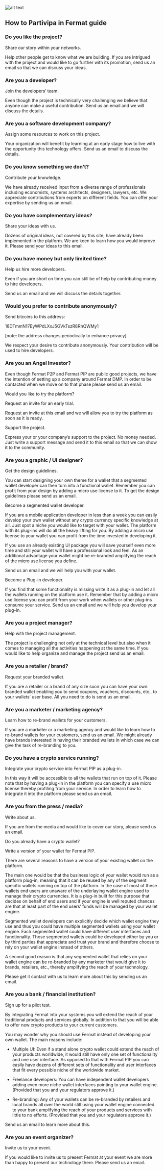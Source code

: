 ![alt text](https://github.com/bitDubai/fermat-graphic-design/blob/master/3D%20Design/3DLogotypes/FermatLogotype3D/Fermat_Logo_3D_Readme_header.jpg "Fermat Logo")


## How to Partivipa in Fermat guide

### Do you like the project?

Share our story within your networks.

Help other people get to know what we are building. If you are intrigued with the project and would like to go further with its promotion, send us an email so that we can discuss your ideas.

### Are you a developer?

Join the developers’ team.

Even though the project is technically very challenging we believe that anyone can make a useful contribution. Send us an email and we will discuss the details.

### Are you a software development company?

Assign some resources to work on this project.

Your organization will benefit by learning at an early stage how to live with the opportunity this technology offers. Send us an email to discuss the details.

### Do you know something we don’t?

Contribute your knowledge.

We have already received input from a diverse range of professionals including economists, systems architects, designers, lawyers, etc. We appreciate contributions from experts on different fields. You can offer your expertise by sending us an email.

### Do you have complementary ideas?

Share your ideas with us.

Dozens of original ideas, not covered by this site, have already been implemented in the platform. We are keen to learn how you would improve it. Please send your ideas to this email.

### Do you have money but only limited time?

Help us hire more developers.

Even if you are short on time you can still be of help by contributing money to hire developers.

Send us an email and we will discuss the details together.

### Would you prefer to contribute anonymously?

Send bitcoins to this address:

18DTmmN17EyWPdLXxJ5GVkTszR8RhQWMy1

[note: the address changes periodically to enhance privacy]

We respect your desire to contribute anonymously. Your contribution will be used to hire developers.

### Are you an Angel Investor?

Even though Fermat P2P and Fermat PIP are public good projects, we have the intention of setting up a company around Fermat DMP. In order to be contacted when we move on to that phase please send us an email.

Would you like to try the platform?

Request an invite for an early trial.

Request an invite at this email and we will allow you to try the platform as soon as it is ready.

Support the project.

Express your or your company’s support to the project. No money needed. Just write a support message and send it to this email so that we can show it to the community.

### Are you a graphic / UI designer?

Get the design guidelines.

You can start designing your own theme for a wallet that a segmented wallet developer can then turn into a functional wallet. Remember you can profit from your design by adding a micro use license to it. To get the design guidelines please send us an email.

Become a segmented wallet developer.

If you are a mobile application developer in less than a week you can easily develop your own wallet without any crypto currency specific knowledge at all. Just spot a niche you would like to target with your wallet. The platform with its plug-ins will do all the heavy lifting for you. By adding a micro use license to your wallet you can profit from the time invested in developing it.

If you use an already existing UI package you will save yourself even more time and still your wallet will have a professional look and feel. As an additional advantage your wallet might be re-branded amplifying the reach of the micro use license you define.

Send us an email and we will help you with your wallet.

Become a Plug-in developer.

If you find that some functionality is missing write it as a plug-in and let all the wallets running on the platform use it. Remember that by adding a micro use license you can profit from your work when wallets or other plug-ins consume your service. Send us an email and we will help you develop your plug-in.

### Are you a project manager?

Help with the project management.

The project is challenging not only at the technical level but also when it comes to managing all the activities happening at the same time. If you would like to help organize and manage the project send us an email.

### Are you a retailer / brand?

Request your branded wallet.

If you are a retailer or a brand of any size soon you can have your own branded wallet enabling you to send coupons, vouchers, discounts, etc., to your wallets’ user base. All you need to do is send us an email.

### Are you a marketer / marketing agency?

Learn how to re-brand wallets for your customers.

If you are a marketer or a marketing agency and would like to learn how to re-brand wallets for your customers, send us an email. We might already have brands interested in having their branded wallets in which case we can give the task of re-branding to you.

### Do you have a crypto service running?

Integrate your crypto service into Fermat PIP as a plug-in.

In this way it will be accessible to all the wallets that run on top of it. Please note that by having a plug-in in the platform you can specify a use micro license thereby profiting from your service. In order to learn how to integrate it into the platform please send us an email.

### Are you from the press / media?

Write about us.

If you are from the media and would like to cover our story, please send us an email.

Do you already have a crypto wallet?

Write a version of your wallet for Fermat PIP.

There are several reasons to have a version of your existing wallet on the platform.

The main one would be that the business logic of your wallet would run as a platform plug-in, meaning that it can be reused by any of the segment specific wallets running on top of the platform. In the case of most of these wallets end users are unaware of the underlaying wallet engine used to manage their crypto currencies. It is a plug-in built for this purpose that decides on behalf of end users and if your engine is well reputed chances are that at least part of the end users’ funds will be managed by your wallet engine.

Segmented wallet developers can explicitly decide which wallet engine they use and thus you could have multiple segmented wallets using your wallet engine. Each segmented wallet could have different user interfaces and functionality. Those segmented wallets could be developed either by you or by third parties that appreciate and trust your brand and therefore choose to rely on your wallet engine instead of others.

A second good reason is that any segmented wallet that relies on your wallet engine can be re-branded by any marketer that would give it to brands, retailers, etc., thereby amplifying the reach of your technology.

Please get it contact with us to learn more about this by sending us an email.

### Are you a bank / financial institution?

Sign up for a pilot test.

By integrating Fermat into your systems you will extend the reach of your traditional products and services globally. In addition to that you will be able to offer new crypto products to your current customers.

You may wonder why you should use Fermat instead of developing your own wallet. The main reasons include:

* Multiple UI: Even if a stand alone crypto wallet could extend the reach of your products worldwide, it would still have only one set of functionality and one user interface. As opposed to that with Fermat PIP you can easily have dozens of different sets of functionality and user interfaces that fit every possible niche of the worldwide market.

* Freelance developers: You can have independent wallet developers adding even more niche wallet interfaces pointing to your wallet engine. (Provided that you and your regulators approve it.)

* Re-branding: Any of your wallets can be re-branded by retailers and local brands all over the world still using your wallet engine connected to your bank amplifying the reach of your products and services with little to no efforts. (Provided that you and your regulators approve it.)

Send us an email to learn more about this.

### Are you an event organizer?

Invite us to your event.

If you would like to invite us to present Fermat at your event we are more than happy to present our technology there. Please send us an email.

